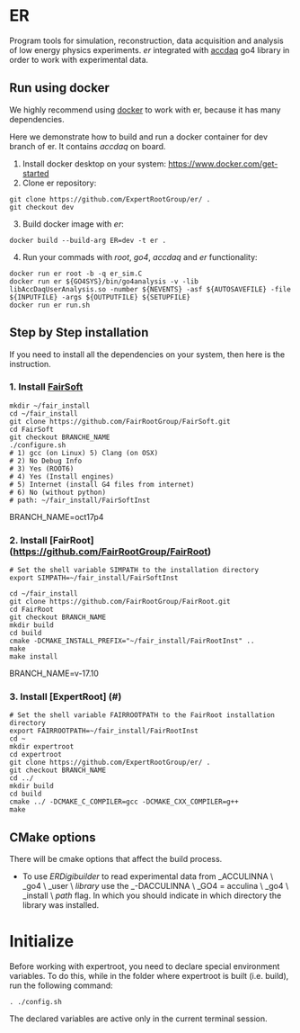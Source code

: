 # ER
Program tools for simulation, reconstruction, data acquisition and analysis of low energy physics experiments.
_er_ integrated with [accdaq](https://github.com/FLNR-JINR/ACCULINNA_go4_user_library) 
go4 library in order to work with experimental data.

## Run using docker

We highly recommend using [docker](https://www.docker.com) to work with er, because it has many dependencies.

Here we demonstrate how to build and run a docker container for dev branch of er.
It contains _accdaq_ on board.


1. Install docker desktop on your system: https://www.docker.com/get-started
2. Clone er repository:

```
git clone https://github.com/ExpertRootGroup/er/ .
git checkout dev
```

3. Build docker image with _er_:

```
docker build --build-arg ER=dev -t er .
```

4. Run your commads with _root_, _go4_, _accdaq_ and _er_ functionality:

```
docker run er root -b -q er_sim.C
docker run er ${GO4SYS}/bin/go4analysis -v -lib libAccDaqUserAnalysis.so -number ${NEVENTS} -asf ${AUTOSAVEFILE} -file ${INPUTFILE} -args ${OUTPUTFILE} ${SETUPFILE}
docker run er run.sh
```


## Step by Step installation

If you need to install all the dependencies on your system, then here is the instruction.

### 1. Install [FairSoft](https://github.com/FairRootGroup/FairSoft/tree/dev)

```
mkdir ~/fair_install
cd ~/fair_install
git clone https://github.com/FairRootGroup/FairSoft.git
cd FairSoft
git checkout BRANCHE_NAME
./configure.sh
# 1) gcc (on Linux) 5) Clang (on OSX)
# 2) No Debug Info
# 3) Yes (ROOT6)
# 4) Yes (Install engines)
# 5) Internet (install G4 files from internet)
# 6) No (without python)
# path: ~/fair_install/FairSoftInst
```
BRANCH_NAME=oct17p4

### 2. Install [FairRoot] (https://github.com/FairRootGroup/FairRoot)

```
# Set the shell variable SIMPATH to the installation directory
export SIMPATH=~/fair_install/FairSoftInst

cd ~/fair_install
git clone https://github.com/FairRootGroup/FairRoot.git
cd FairRoot
git checkout BRANCH_NAME
mkdir build
cd build
cmake -DCMAKE_INSTALL_PREFIX="~/fair_install/FairRootInst" ..
make
make install
```
BRANCH_NAME=v-17.10

### 3. Install [ExpertRoot] (#)

```
# Set the shell variable FAIRROOTPATH to the FairRoot installation directory
export FAIRROOTPATH=~/fair_install/FairRootInst
cd ~
mkdir expertroot
cd expertroot
git clone https://github.com/ExpertRootGroup/er/ .
git checkout BRANCH_NAME
cd ../
mkdir build
cd build
cmake ../ -DCMAKE_C_COMPILER=gcc -DCMAKE_CXX_COMPILER=g++
make
```

## CMake options

There will be cmake options that affect the build process.

* To use _ERDigibuilder_ to read experimental data from _ACCULINNA \ _go4 \ _user \ _library_ use the _-DACCULINNA \ _GO4 = acculina \ _go4 \ _install \ _path_ flag.
  In which you should indicate in which directory the library was installed. 

# Initialize

Before working with expertroot, you need to declare special environment variables.
To do this, while in the folder where expertroot is built (i.e. build), run the following command: 

```
. ./config.sh
```

The declared variables are active only in the current terminal session. 
